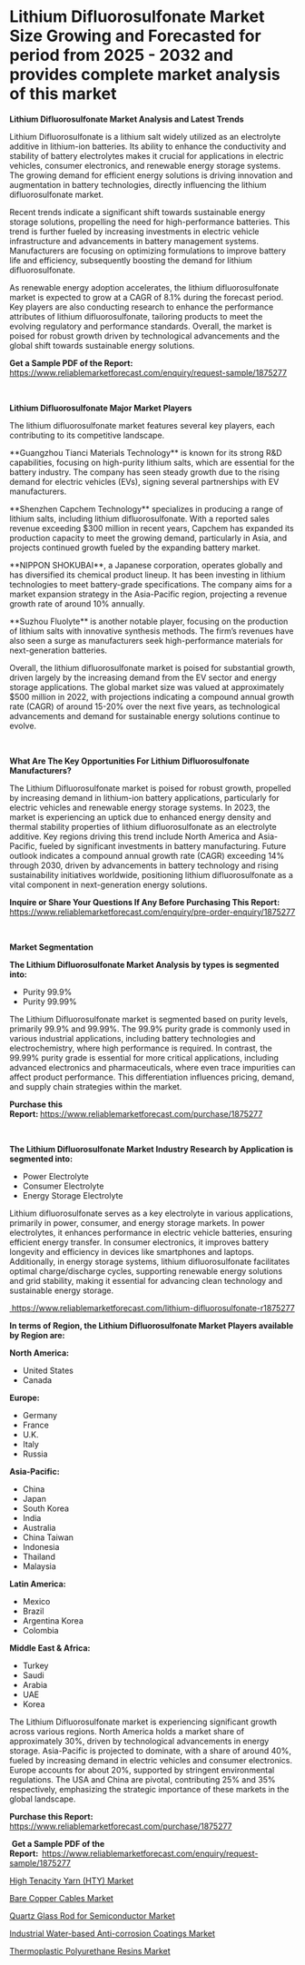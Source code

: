 <p><h1>Lithium Difluorosulfonate Market Size Growing and Forecasted for period from 2025 - 2032 and provides complete market analysis of this market</h1></p><p><strong>Lithium Difluorosulfonate Market Analysis and Latest Trends</strong></p>
<p><p>Lithium Difluorosulfonate is a lithium salt widely utilized as an electrolyte additive in lithium-ion batteries. Its ability to enhance the conductivity and stability of battery electrolytes makes it crucial for applications in electric vehicles, consumer electronics, and renewable energy storage systems. The growing demand for efficient energy solutions is driving innovation and augmentation in battery technologies, directly influencing the lithium difluorosulfonate market.</p><p>Recent trends indicate a significant shift towards sustainable energy storage solutions, propelling the need for high-performance batteries. This trend is further fueled by increasing investments in electric vehicle infrastructure and advancements in battery management systems. Manufacturers are focusing on optimizing formulations to improve battery life and efficiency, subsequently boosting the demand for lithium difluorosulfonate.</p><p>As renewable energy adoption accelerates, the lithium difluorosulfonate market is expected to grow at a CAGR of 8.1% during the forecast period. Key players are also conducting research to enhance the performance attributes of lithium difluorosulfonate, tailoring products to meet the evolving regulatory and performance standards. Overall, the market is poised for robust growth driven by technological advancements and the global shift towards sustainable energy solutions.</p></p>
<p><strong>Get a Sample PDF of the Report:&nbsp;</strong> <a href="https://www.reliablemarketforecast.com/enquiry/request-sample/1875277?utm_campaign=1832&utm_medium=2&utm_source=Github&utm_content=ia&utm_term=03042025&utm_id=lithium-difluorosulfonate">https://www.reliablemarketforecast.com/enquiry/request-sample/1875277</a></p>
<p>&nbsp;</p>
<p><strong>Lithium Difluorosulfonate Major Market Players</strong></p>
<p><p>The lithium difluorosulfonate market features several key players, each contributing to its competitive landscape. </p><p>**Guangzhou Tianci Materials Technology** is known for its strong R&D capabilities, focusing on high-purity lithium salts, which are essential for the battery industry. The company has seen steady growth due to the rising demand for electric vehicles (EVs), signing several partnerships with EV manufacturers.</p><p>**Shenzhen Capchem Technology** specializes in producing a range of lithium salts, including lithium difluorosulfonate. With a reported sales revenue exceeding $300 million in recent years, Capchem has expanded its production capacity to meet the growing demand, particularly in Asia, and projects continued growth fueled by the expanding battery market.</p><p>**NIPPON SHOKUBAI**, a Japanese corporation, operates globally and has diversified its chemical product lineup. It has been investing in lithium technologies to meet battery-grade specifications. The company aims for a market expansion strategy in the Asia-Pacific region, projecting a revenue growth rate of around 10% annually.</p><p>**Suzhou Fluolyte** is another notable player, focusing on the production of lithium salts with innovative synthesis methods. The firm’s revenues have also seen a surge as manufacturers seek high-performance materials for next-generation batteries.</p><p>Overall, the lithium difluorosulfonate market is poised for substantial growth, driven largely by the increasing demand from the EV sector and energy storage applications. The global market size was valued at approximately $500 million in 2022, with projections indicating a compound annual growth rate (CAGR) of around 15-20% over the next five years, as technological advancements and demand for sustainable energy solutions continue to evolve.</p></p>
<p>&nbsp;</p>
<p><strong>What Are The Key Opportunities For Lithium Difluorosulfonate Manufacturers?</strong></p>
<p><p>The Lithium Difluorosulfonate market is poised for robust growth, propelled by increasing demand in lithium-ion battery applications, particularly for electric vehicles and renewable energy storage systems. In 2023, the market is experiencing an uptick due to enhanced energy density and thermal stability properties of lithium difluorosulfonate as an electrolyte additive. Key regions driving this trend include North America and Asia-Pacific, fueled by significant investments in battery manufacturing. Future outlook indicates a compound annual growth rate (CAGR) exceeding 14% through 2030, driven by advancements in battery technology and rising sustainability initiatives worldwide, positioning lithium difluorosulfonate as a vital component in next-generation energy solutions.</p></p>
<p><strong>Inquire or Share Your Questions If Any Before Purchasing This Report:</strong> <a href="https://www.reliablemarketforecast.com/enquiry/pre-order-enquiry/1875277?utm_campaign=1832&utm_medium=2&utm_source=Github&utm_content=ia&utm_term=03042025&utm_id=lithium-difluorosulfonate">https://www.reliablemarketforecast.com/enquiry/pre-order-enquiry/1875277</a></p>
<p>&nbsp;</p>
<p><strong>Market Segmentation</strong></p>
<p><strong>The Lithium Difluorosulfonate Market Analysis by types is segmented into:</strong></p>
<p><ul><li>Purity 99.9%</li><li>Purity 99.99%</li></ul></p>
<p><p>The Lithium Difluorosulfonate market is segmented based on purity levels, primarily 99.9% and 99.99%. The 99.9% purity grade is commonly used in various industrial applications, including battery technologies and electrochemistry, where high performance is required. In contrast, the 99.99% purity grade is essential for more critical applications, including advanced electronics and pharmaceuticals, where even trace impurities can affect product performance. This differentiation influences pricing, demand, and supply chain strategies within the market.</p></p>
<p><strong>Purchase this Report:&nbsp;</strong><a href="https://www.reliablemarketforecast.com/purchase/1875277?utm_campaign=1832&utm_medium=2&utm_source=Github&utm_content=ia&utm_term=03042025&utm_id=lithium-difluorosulfonate">https://www.reliablemarketforecast.com/purchase/1875277</a></p>
<p>&nbsp;</p>
<p><strong>The Lithium Difluorosulfonate Market Industry Research by Application is segmented into:</strong></p>
<p><ul><li>Power Electrolyte</li><li>Consumer Electrolyte</li><li>Energy Storage Electrolyte</li></ul></p>
<p><p>Lithium difluorosulfonate serves as a key electrolyte in various applications, primarily in power, consumer, and energy storage markets. In power electrolytes, it enhances performance in electric vehicle batteries, ensuring efficient energy transfer. In consumer electronics, it improves battery longevity and efficiency in devices like smartphones and laptops. Additionally, in energy storage systems, lithium difluorosulfonate facilitates optimal charge/discharge cycles, supporting renewable energy solutions and grid stability, making it essential for advancing clean technology and sustainable energy storage.</p></p>
<p><a href="https://www.reliablemarketforecast.com/lithium-difluorosulfonate-r1875277?utm_campaign=1832&utm_medium=2&utm_source=Github&utm_content=ia&utm_term=03042025&utm_id=lithium-difluorosulfonate">&nbsp;https://www.reliablemarketforecast.com/lithium-difluorosulfonate-r1875277</a></p>
<p><strong>In terms of Region, the Lithium Difluorosulfonate Market Players available by Region are:</strong></p>
<p>
    <p> <strong> North America: </strong>
        <ul>
            <li>United States</li>
            <li>Canada</li>
        </ul>
        </p> 
    <p> <strong> Europe: </strong>
        <ul>
            <li>Germany</li>
            <li>France</li>
            <li>U.K.</li>
            <li>Italy</li>
            <li>Russia</li>
        </ul>
        </p> 
    <p> <strong> Asia-Pacific: </strong>
        <ul>
            <li>China</li>
            <li>Japan</li>
            <li>South Korea</li>
            <li>India</li>
            <li>Australia</li>
            <li>China Taiwan</li>
            <li>Indonesia</li>
            <li>Thailand</li>
            <li>Malaysia</li>
        </ul>
        </p> 
    <p> <strong> Latin America: </strong>
        <ul>
            <li>Mexico</li>
            <li>Brazil</li>
            <li>Argentina Korea</li>
            <li>Colombia</li>
        </ul>
        </p> 
    <p> <strong> Middle East & Africa: </strong>
        <ul>
            <li>Turkey</li>
            <li>Saudi</li>
            <li>Arabia</li>
            <li>UAE</li>
            <li>Korea</li>
        </ul>
    </p>
    </p>
<p><p>The Lithium Difluorosulfonate market is experiencing significant growth across various regions. North America holds a market share of approximately 30%, driven by technological advancements in energy storage. Asia-Pacific is projected to dominate, with a share of around 40%, fueled by increasing demand in electric vehicles and consumer electronics. Europe accounts for about 20%, supported by stringent environmental regulations. The USA and China are pivotal, contributing 25% and 35% respectively, emphasizing the strategic importance of these markets in the global landscape.</p></p>
<p><strong>Purchase this Report: </strong><a href="https://www.reliablemarketforecast.com/purchase/1875277?utm_campaign=1832&utm_medium=2&utm_source=Github&utm_content=ia&utm_term=03042025&utm_id=lithium-difluorosulfonate">https://www.reliablemarketforecast.com/purchase/1875277</a></p>
<p>&nbsp;<strong>Get a Sample PDF of the Report:&nbsp;&nbsp;</strong><a href="https://www.reliablemarketforecast.com/enquiry/request-sample/1875277?utm_campaign=1832&utm_medium=2&utm_source=Github&utm_content=ia&utm_term=03042025&utm_id=lithium-difluorosulfonate">https://www.reliablemarketforecast.com/enquiry/request-sample/1875277</a></p>
<p><strong></strong></p>
<p><p><a href="https://github.com/nsmifidget3/Market-Research-Report-List-1/blob/main/high-tenacity-yarn-hty-market.md?utm_campaign=1832&utm_medium=2&utm_source=Github&utm_content=ia&utm_term=03042025&utm_id=lithium-difluorosulfonate">High Tenacity Yarn (HTY) Market</a></p><p><a href="https://github.com/lotoahshaiek/Market-Research-Report-List-1/blob/main/bare-copper-cables-market.md?utm_campaign=1832&utm_medium=2&utm_source=Github&utm_content=ia&utm_term=03042025&utm_id=lithium-difluorosulfonate">Bare Copper Cables Market</a></p><p><a href="https://github.com/wiltsdeenyuw/Market-Research-Report-List-1/blob/main/quartz-glass-rod-for-semiconductor-market.md?utm_campaign=1832&utm_medium=2&utm_source=Github&utm_content=ia&utm_term=03042025&utm_id=lithium-difluorosulfonate">Quartz Glass Rod for Semiconductor Market</a></p><p><a href="https://github.com/fabrehugessf/Market-Research-Report-List-1/blob/main/industrial-water-based-anti-corrosion-coatings-market.md?utm_campaign=1832&utm_medium=2&utm_source=Github&utm_content=ia&utm_term=03042025&utm_id=lithium-difluorosulfonate">Industrial Water-based Anti-corrosion Coatings Market</a></p><p><a href="https://github.com/orlinvisonju/Market-Research-Report-List-1/blob/main/thermoplastic-polyurethane-resins-market.md?utm_campaign=1832&utm_medium=2&utm_source=Github&utm_content=ia&utm_term=03042025&utm_id=lithium-difluorosulfonate">Thermoplastic Polyurethane Resins Market</a></p></p>